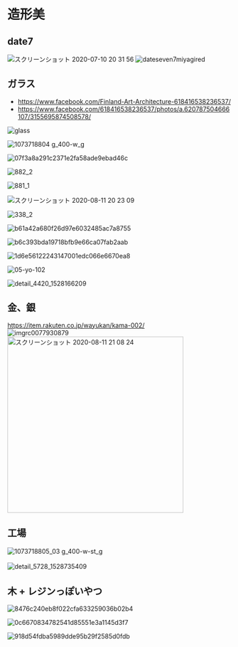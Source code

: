 
# 造形美


## date7

![スクリーンショット 2020-07-10 20 31 56](https://user-images.githubusercontent.com/1782095/87182259-c5038980-c31e-11ea-8c8a-4addba6f6731.png)
![dateseven7miyagired](https://user-images.githubusercontent.com/1782095/87182485-304d5b80-c31f-11ea-89ed-ddc70ad45fa8.jpg)


## ガラス

- https://www.facebook.com/Finland-Art-Architecture-618416538236537/
- https://www.facebook.com/618416538236537/photos/a.620787504666107/3155695874508578/

![glass](https://user-images.githubusercontent.com/1782095/88029194-a00be380-cb74-11ea-8d23-bd80f69503dd.png)

![1073718804 g_400-w_g](https://user-images.githubusercontent.com/1782095/89904444-e8726a80-dc23-11ea-9956-ccfa964b9fe7.jpg)  

![07f3a8a291c2371e2fa58ade9ebad46c](https://user-images.githubusercontent.com/1782095/89904506-fb853a80-dc23-11ea-8bc2-fc9835e65541.jpg)  


![882_2](https://user-images.githubusercontent.com/1782095/89904573-1192fb00-dc24-11ea-8efa-c910967b4e3d.jpg)  

![881_1](https://user-images.githubusercontent.com/1782095/89904587-15bf1880-dc24-11ea-9a7e-415997f5b2c0.jpg)  

![スクリーンショット 2020-08-11 20 23 09](https://user-images.githubusercontent.com/1782095/89904628-21aada80-dc24-11ea-9546-3e8fc1a0d464.png)  

![338_2](https://user-images.githubusercontent.com/1782095/89904672-2d969c80-dc24-11ea-8646-5e16e24f961c.jpg)  

![b61a42a680f26d97e6032485ac7a8755](https://user-images.githubusercontent.com/1782095/89905052-a0077c80-dc24-11ea-878e-5402ef2c40fb.jpg)  

![b6c393bda19718bfb9e66ca07fab2aab](https://user-images.githubusercontent.com/1782095/89905076-a5fd5d80-dc24-11ea-9cd8-b29cbcbff288.jpg)  

![1d6e56122243147001edc066e6670ea8](https://user-images.githubusercontent.com/1782095/89905096-adbd0200-dc24-11ea-8cc6-ed60c30fd274.jpg)  

![05-yo-102](https://user-images.githubusercontent.com/1782095/89905155-c88f7680-dc24-11ea-9550-f97acf8ce76d.jpg)  

![detail_4420_1528166209](https://user-images.githubusercontent.com/1782095/89905110-b44b7980-dc24-11ea-9c2e-1bc53142526c.jpg)  


## 金、銀
  https://item.rakuten.co.jp/wayukan/kama-002/  
  ![imgrc0077930879](https://user-images.githubusercontent.com/1782095/89904544-0a6bed00-dc24-11ea-99a7-748058ed7385.jpg)  
  <img width="396" alt="スクリーンショット 2020-08-11 21 08 24" src="https://user-images.githubusercontent.com/1782095/89904848-6171c200-dc24-11ea-9f9c-26da1e4e9686.png">


## 工場

![1073718805_03 g_400-w-st_g](https://user-images.githubusercontent.com/1782095/89905261-ea88f900-dc24-11ea-8e2c-a7ed19790c16.jpg)　　

![detail_5728_1528735409](https://user-images.githubusercontent.com/1782095/89905288-f70d5180-dc24-11ea-937a-e849bab468ce.jpg)　　


## 木 + レジンっぽいやつ

![8476c240eb8f022cfa633259036b02b4](https://user-images.githubusercontent.com/1782095/89905387-160be380-dc25-11ea-95b3-fa49c697169b.jpg)  

![0c6670834782541d85551e3a1145d3f7](https://user-images.githubusercontent.com/1782095/89905447-29b74a00-dc25-11ea-8075-65d665559369.jpg)  

![918d54fdba5989dde95b29f2585d0fdb](https://user-images.githubusercontent.com/1782095/89905470-320f8500-dc25-11ea-8d6c-8a85a52221bf.jpg)










